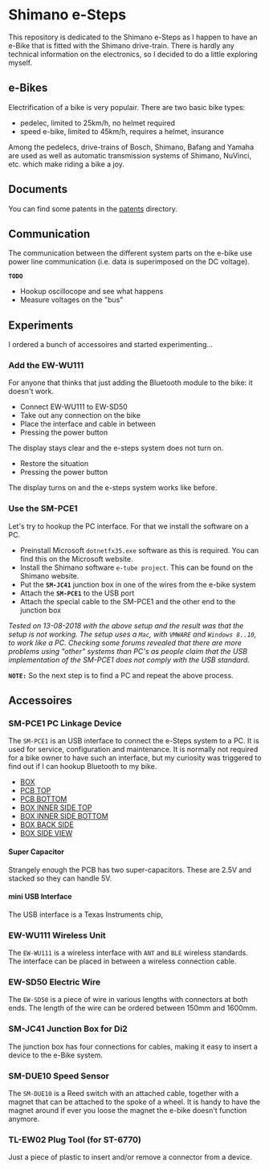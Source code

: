 # Shimano e-Steps
This repository is dedicated to the Shimano e-Steps as I happen to have an e-Bike that is fitted with the Shimano drive-train. There is hardly any technical information on the electronics, so I decided to do a little exploring myself. 

## e-Bikes
Electrification of a bike is very populair. There are two basic bike types:

- pedelec, limited to 25km/h, no helmet required
- speed e-bike, limited to 45km/h, requires a helmet, insurance

Among the pedelecs, drive-trains of Bosch, Shimano, Bafang and Yamaha are used as well as automatic transmission systems of Shimano, NuVinci, etc. which make riding a bike a joy.


## Documents
You can find some patents in the [patents](patents/) directory.

## Communication
The communication between the different system parts on the e-bike use power line communication (i.e. data is superimposed on the DC voltage).

**`TODO`**<br>

- Hookup oscillocope and see what happens
- Measure voltages on the "bus"


## Experiments
I ordered a bunch of accessoires and started experimenting...

### Add the EW-WU111
For anyone that thinks that just adding the Bluetooth module to the bike: it doesn't work.

- Connect EW-WU111 to EW-SD50
- Take out any connection on the bike
- Place the interface and cable in between
- Pressing the power button

The display stays clear and the e-steps system does not turn on.

- Restore the situation
- Pressing the power button

The display turns on and the e-steps system works like before.

### Use the SM-PCE1
Let's try to hookup the PC interface. For that we install the software on a PC.

- Preinstall Microsoft `dotnetfx35.exe` software as this is required. You can find this on the Microsoft website.
- Install the Shimano software `e-tube project`. This can be found on the Shimano website.
- Put the **`SM-JC41`** junction box in one of the wires from the e-bike system
- Attach the **`SM-PCE1`** to the USB port
- Attach the special cable to the SM-PCE1 and the other end to the junction box

*Tested on 13-08-2018 with the above setup and the result was that the setup is not working. The setup uses a `Mac`, with `VMWARE` and `Windows 8..10`, to work like a PC. Checking some forums revealed that there are more problems using "other" systems than PC's as people claim that the USB implementation of the SM-PCE1 does not comply with the USB standard.*

**`NOTE:`** So the next step is to find a PC and repeat the above process.


## Accessoires

### SM-PCE1 PC Linkage Device
The `SM-PCE1` is an USB interface to connect the e-Steps system to a PC. It is used for service, configuration and maintenance. It is normally not required for a bike owner to have such an interface, but my curiosity was triggered to find out if I can hookup Bluetooth to my bike.

- [BOX](https://user-images.githubusercontent.com/1014001/43896685-f58adc2a-9bd9-11e8-9821-9a8bd3c760c1.jpg)
- [PCB TOP](https://user-images.githubusercontent.com/1014001/43896881-a103f028-9bda-11e8-8a23-826b529461cf.jpg)
- [PCB BOTTOM](https://user-images.githubusercontent.com/1014001/43896903-ae41b82e-9bda-11e8-99b4-9aa84fdd4943.jpg)
- [BOX INNER SIDE TOP](https://user-images.githubusercontent.com/1014001/43896922-be125c4a-9bda-11e8-8097-daa525b39b0f.jpg)
- [BOX INNER SIDE BOTTOM](https://user-images.githubusercontent.com/1014001/43896908-b4724cd6-9bda-11e8-948c-682df6467245.jpg)
- [BOX BACK SIDE](https://user-images.githubusercontent.com/1014001/43896913-b80eea16-9bda-11e8-8450-f36e1a5e1dfe.jpg)
- [BOX SIDE VIEW](https://user-images.githubusercontent.com/1014001/43897124-60b91e7a-9bdb-11e8-816b-77eb42061afe.jpg)

#### Super Capacitor
Strangely enough the PCB has two super-capacitors. These are 2.5V and stacked so they can handle 5V.

#### mini USB Interface
The USB interface is a Texas Instruments chip, 


### EW-WU111 Wireless Unit
The `EW-WU111` is a wireless interface with `ANT` and `BLE` wireless standards. The interface can be placed in between a wireless connection cable.

### EW-SD50 Electric Wire
The `EW-SD50` is a piece of wire in various lengths with connectors at both ends. The length of the wire can be ordered between 150mm and 1600mm.

### SM-JC41 Junction Box for Di2
The junction box has four connections for cables, making it easy to insert a device to the e-Bike system.

### SM-DUE10 Speed Sensor
The `SM-DUE10` is a Reed switch with an attached cable, together with a magnet that can be attached to the spoke of a wheel. It is handy to have  the magnet around if ever you loose the magnet the e-bike doesn't function anymore.

### TL-EW02 Plug Tool (for ST-6770)
Just a piece of plastic to insert and/or remove a connector from a device.
